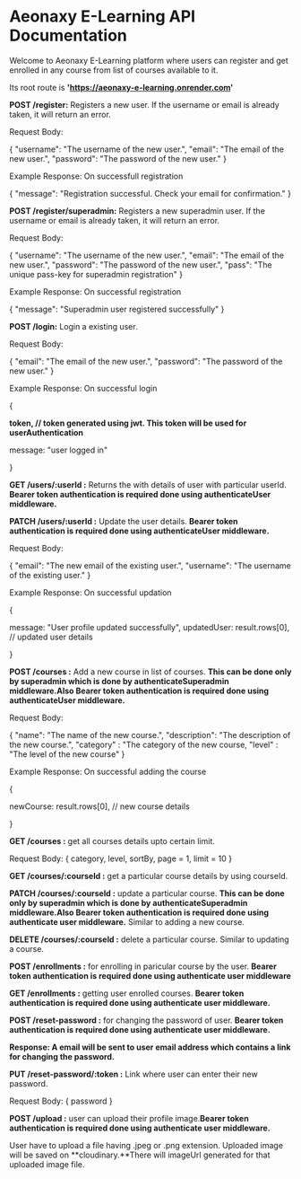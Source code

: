 # Aeonaxy E-Learning API Documentation

Welcome to Aeonaxy E-Learning platform where users can register and get enrolled in any course from list of courses available to it.

Its root route is **'https://aeonaxy-e-learning.onrender.com'** 

**POST /register:** Registers a new user. If the username or email is already taken, it will return an error.

Request Body:

{
  "username": "The username of the new user.",
  "email": "The email of the new user.",
  "password": "The password of the new user."
}

Example Response: On successfull registration

{
  "message": "Registration successful. Check your email for confirmation."
}

**POST /register/superadmin:** Registers a new superadmin user. If the username or email is already taken, it will return an error.

Request Body:

{
  "username": "The username of the new user.",
  "email": "The email of the new user.",
  "password": "The password of the new user.",
  "pass": "The unique pass-key for superadmin registration"
}

Example Response: On successful registration

{
  "message": "Superadmin user registered successfully"
}

**POST /login:** Login a existing user.

Request Body:

{
  "email": "The email of the new user.",
  "password": "The password of the new user."
}

Example Response: On successful login

{

  **token,  //   token generated using jwt. This token will be used for userAuthentication**
  
   message: "user logged in"
   
}

**GET /users/:userId :** Returns the with details of user with particular userId. **Bearer token authentication is required done using authenticateUser middleware.** 

**PATCH /users/:userId :** Update the user details. **Bearer token authentication is required done using authenticateUser middleware.** 

Request Body:

{
  "email": "The new email of the existing user.",
  "username": "The username of the existing user."
}

Example Response: On successful updation

{

  message: "User profile updated successfully",
  updatedUser: result.rows[0], // updated user details
   
}

**POST /courses :** Add a new course in list of courses. **This can be done only by superadmin which is done by authenticateSuperadmin middleware.Also Bearer token authentication is required done using authenticateUser middleware.** 

Request Body:

{
  "name": "The name of the new course.",
  "description": "The description of the new course.",
  "category" : "The category of the new course, 
  "level" : "The level of the new course"
}

Example Response: On successful adding the course

{

  newCourse: result.rows[0], // new course details
   
}

**GET /courses :** get all courses details upto certain limit.

Request Body:  { category, level, sortBy, page = 1, limit = 10 } 

**GET /courses/:courseId :** get a particular course details by using courseId.

**PATCH /courses/:courseId :** update a particular course. **This can be done only by superadmin which is done by authenticateSuperadmin middleware.Also Bearer token authentication is required done using authenticate user middleware.**  Similar to adding a new course.

**DELETE /courses/:courseId :** delete a particular course. Similar to updating a course.

**POST /enrollments :** for enrolling in paricular course by the user. **Bearer token authentication is required done using authenticate user middleware**

**GET /enrollments :** getting user enrolled courses. **Bearer token authentication is required done using authenticate user middleware.**

**POST /reset-password :** for changing the password of user. **Bearer token authentication is required done using authenticate user middleware.**

**Response: A email will be sent to user email address which contains a link for changing the password.**

**PUT /reset-password/:token :** Link where user can enter their new password.

Request Body:  { password }

**POST /upload :** user can upload their profile image.**Bearer token authentication is required done using authenticate user middleware.**

User have to upload a file having .jpeg or .png extension. Uploaded image will be saved on **cloudinary.**There will imageUrl generated for that uploaded image file.




